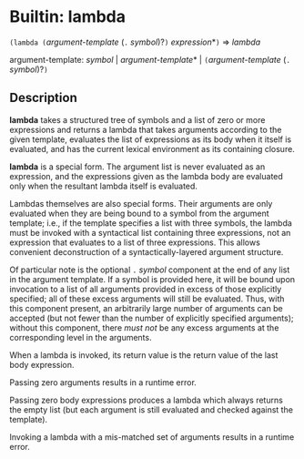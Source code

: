 Builtin: lambda
===============

`(lambda (`_argument-template_ (`.` _symbol_)?`)` _expression_*`)` => _lambda_

argument-template: _symbol_
                 | _argument-template_*
                 | `(`_argument-template_ (`.` _symbol_)?`)`

Description
-----------

**lambda** takes a structured tree of symbols and a list of zero or more
expressions and returns a lambda that takes arguments according to the given
template, evaluates the list of expressions as its body when it itself is
evaluated, and has the current lexical environment as its containing closure.

**lambda** is a special form. The argument list is never evaluated as an
expression, and the expressions given as the lambda body are evaluated only
when the resultant lambda itself is evaluated.

Lambdas themselves are also special forms. Their arguments are only evaluated
when they are being bound to a symbol from the argument template; i.e., if the
template specifies a list with three symbols, the lambda must be invoked with a
syntactical list containing three expressions, not an expression that evaluates
to a list of three expressions. This allows convenient deconstruction of a
syntactically-layered argument structure.

Of particular note is the optional `.` _symbol_ component at the end of any
list in the argument template. If a symbol is provided here, it will be bound
upon invocation to a list of all arguments provided in excess of those
explicitly specified; all of these excess arguments will still be evaluated.
Thus, with this component present, an arbitrarily large number of arguments can
be accepted (but not fewer than the number of explicitly specified arguments);
without this component, there _must not_ be any excess arguments at the
corresponding level in the arguments.

When a lambda is invoked, its return value is the return value of the last body
expression.

Passing zero arguments results in a runtime error.

Passing zero body expressions produces a lambda which always returns the empty
list (but each argument is still evaluated and checked against the template).

Invoking a lambda with a mis-matched set of arguments results in a runtime
error.

